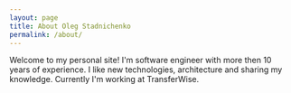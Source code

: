 ```yaml
---
layout: page
title: About Oleg Stadnichenko
permalink: /about/
---
```


Welcome to my personal site! I'm software engineer with more then 10 years of experience. I like new technologies, architecture and sharing my knowledge.
Currently I'm working at TransferWise. 